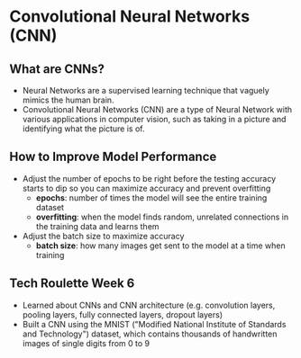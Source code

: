 # Convolutional Neural Networks (CNN)

## What are CNNs?
- Neural Networks are a supervised learning technique that vaguely mimics the human brain. 
- Convolutional Neural Networks (CNN) are a type of Neural Network with various applications in computer vision, such as taking in a picture and identifying what the picture is of.
 
## How to Improve Model Performance
- Adjust the number of epochs to be right before the testing accuracy starts to dip so you can maximize accuracy and prevent overfitting
  - **epochs**: number of times the model will see the entire training dataset
  - **overfitting**: when the model finds random, unrelated connections in the training data and learns them
- Adjust the batch size to maximize accuracy 
  - **batch size**: how many images get sent to the model at a time when training

## Tech Roulette Week 6
- Learned about CNNs and CNN architecture (e.g. convolution layers, pooling layers, fully connected layers, dropout layers)
- Built a CNN using the MNIST ("Modified National Institute of Standards and Technology") dataset, which contains thousands of handwritten images of single digits from 0 to 9
